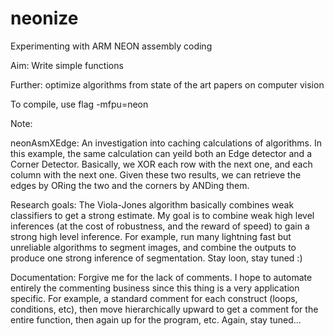 # neonize
Experimenting with ARM NEON assembly coding

Aim: Write simple functions

Further: optimize algorithms from state of the art papers on computer vision

To compile, use flag -mfpu=neon

Note: 

neonAsmXEdge:
An investigation into caching calculations of algorithms. In this example, the same calculation can yeild both an Edge detector and a Corner Detector.
Basically, we XOR each row with the next one, and each column with the next one. Given these two results, we can retrieve the edges by ORing the two and the corners by ANDing them.

Research goals:
The Viola-Jones algorithm basically combines weak classifiers to get a strong estimate. 
My goal is to combine weak high level inferences (at the cost of robustness, and the reward of speed) to gain a strong high level inference. 
For example, run many lightning fast but unreliable algorithms to segment images, and combine the outputs to produce one strong inference of segmentation. Stay loon, stay tuned :)

Documentation:
Forgive me for the lack of comments. I hope to automate entirely the commenting business since this thing is a very application specific. 
For example, a standard comment for each construct (loops, conditions, etc), then move hierarchically upward to get a comment for the entire function, then again up for the program, etc. Again, stay tuned...